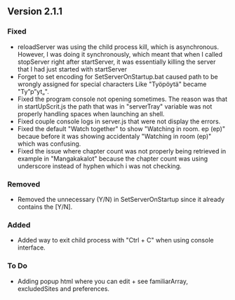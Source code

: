 ## Version 2.1.1

### Fixed
- reloadServer was using the child process kill, which is asynchronous. However, I was doing it synchronously, which meant that when I called stopServer right after startServer, it was essentially killing the server that I had just started with startServer
- Forget to set encoding for SetServerOnStartup.bat caused path to be wrongly assigned for special characters Like "Työpöytä" became "Ty”p”yt„".
- Fixed the program console not opening sometimes. The reason was that in startUpScrit.js the path that was in "serverTray" variable was not properly handling spaces when launching an shell.
- Fixed couple console logs in server.js that were not display the errors.
- Fixed the default "Watch together" to show "Watching in room. ep (ep)" becaue before it was showing accidentaly "Watching in room (ep)" which was confusing.
- Fixed the issue where chapter count was not properly being retrieved in example in "Mangakakalot" because the chapter count was using underscore instead of hyphen which i was not checking.

### Removed
- Removed the unnecessary (Y/N) in SetServerOnStartup since it already contains the [Y/N].

### Added
- Added way to exit child process with "Ctrl + C" when using console interface.

### To Do
- Adding popup html where you can edit + see familiarArray, excludedSites and preferences.